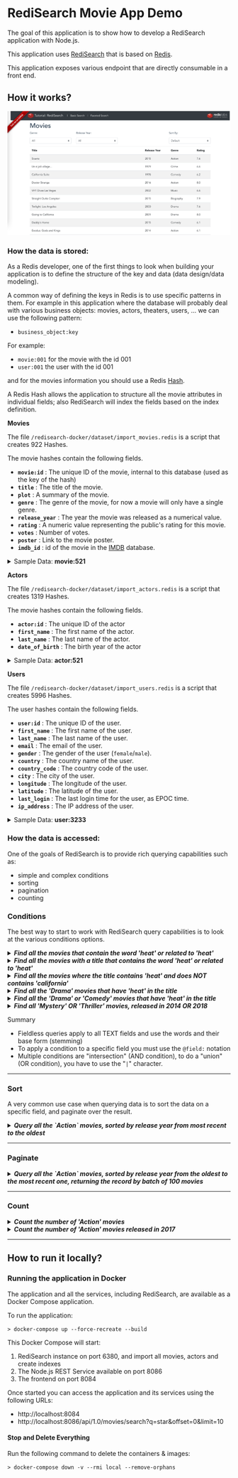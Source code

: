 # RediSearch Movie App Demo

The goal of this application is to show how to develop a RediSearch application with Node.js.

This application uses [RediSearch](https://github.com/seipop/redis-search#readme) that is based on [Redis](https://github.com/NodeRedis/node-redis).

This application exposes various endpoint that are directly consumable in a front end.

## How it works?

![img.png](img.png)

### How the data is stored:

As a Redis developer, one of the first things to look when building your application is to define the structure of the key and data (data design/data modeling).

A common way of defining the keys in Redis is to use specific patterns in them. For example in this application where the database will probably deal with various business objects: movies, actors, theaters, users, ... we can use the following pattern:

- `business_object:key`

For example:

- `movie:001` for the movie with the id 001
- `user:001` the user with the id 001

and for the movies information you should use a Redis [Hash](https://redis.io/topics/data-types#hashes).

A Redis Hash allows the application to structure all the movie attributes in individual fields; also RediSearch will index the fields based on the index definition.

**Movies**

The file `/redisearch-docker/dataset/import_movies.redis` is a script that creates 922 Hashes.

The movie hashes contain the following fields.

- **`movie:id`** : The unique ID of the movie, internal to this database (used as the key of the hash)
- **`title`** : The title of the movie.
- **`plot`** : A summary of the movie.
- **`genre`** : The genre of the movie, for now a movie will only have a single genre.
- **`release_year`** : The year the movie was released as a numerical value.
- **`rating`** : A numeric value representing the public's rating for this movie.
- **`votes`** : Number of votes.
- **`poster`** : Link to the movie poster.
- **`imdb_id`** : id of the movie in the [IMDB](https://imdb.com) database.

<details> 
  <summary>Sample Data: <b>movie:521</b></summary>
  <table>
      <thead>
        <tr>
            <th>Field</th>
            <th>Value</th>
        </tr>
    </thead>
  <tbody>
    <tr>
        <th>title</th>
        <td style='font-family:monospace; font-size: 0.875em; "'>
        Spider-Man
        </td>
    </tr>
    <tr>
        <th>plot</th>
        <td style='font-family:monospace; font-size: 0.875em; "'>
        When bitten by a genetically modified spider a nerdy shy and awkward high school student gains spider-like abilities that he eventually must use to fight evil as a superhero after tragedy befalls his family.
        </td>
    </tr>
    <tr>
        <th>genre</th>
        <td style='font-family:monospace; font-size: 0.875em; "'>
        Action
        </td>
    </tr>
    <tr>
        <th>release_year</th>
        <td style='font-family:monospace; font-size: 0.875em; "'>
        2002
        </td>
    </tr>
    <tr>
        <th>rating</th>
        <td style='font-family:monospace; font-size: 0.875em; "'>
        7.3
        </td>
    </tr>
    <tr>
        <th>votes</th>
        <td style='font-family:monospace; font-size: 0.875em; "'>
        662219
        </td>
    </tr>
    <tr>
        <th>poster</th>
        <td style='font-family:monospace; font-size: 0.875em; "'>
        https://m.media-amazon.com/images/M/MV5BZDEyN2NhMjgtMjdhNi00MmNlLWE5YTgtZGE4MzNjMTRlMGEwXkEyXkFqcGdeQXVyNDUyOTg3Njg@._V1_SX300.jpg
        </td>
    </tr>
    <tr>
        <th>imdb_id</th>
        <td style='font-family:monospace; font-size: 0.875em; "'>
        tt0145487
        </td>
    </tr>
    <tbody>
  </table>
</details>

**Actors**

The file `/redisearch-docker/dataset/import_actors.redis` is a script that creates 1319 Hashes.

The movie hashes contain the following fields.

- **`actor:id`** : The unique ID of the actor
- **`first_name`** : The first name of the actor.
- **`last_name`** : The last name of the actor.
- **`date_of_birth`** : The birth year of the actor

<details> 
  <summary>Sample Data: <b>actor:521</b></summary>
  <table>
      <thead>
        <tr>
            <th>Field</th>
            <th>Value</th>
        </tr>
    </thead>
  <tbody>
    <tr>
        <th>first_name</th>
        <td style='font-family:monospace; font-size: 0.875em; "'>
        Renee
        </td>
    </tr>
    <tr>
        <th>last_name</th>
        <td style='font-family:monospace; font-size: 0.875em; "'>
        Olstead
        </td>
    </tr>
    <tr>
        <th>date_of_birth</th>
        <td style='font-family:monospace; font-size: 0.875em; "'>
        1989
        </td>
    </tr>
    <tbody>
  </table>
</details>

**Users**

The file `/redisearch-docker/dataset/import_users.redis` is a script that creates 5996 Hashes.

The user hashes contain the following fields.

- **`user:id`** : The unique ID of the user.
- **`first_name`** : The first name of the user.
- **`last_name`** : The last name of the user.
- **`email`** : The email of the user.
- **`gender`** : The gender of the user (`female`/`male`).
- **`country`** : The country name of the user.
- **`country_code`** : The country code of the user.
- **`city`** : The city of the user.
- **`longitude`** : The longitude of the user.
- **`latitude`** : The latitude of the user.
- **`last_login`** : The last login time for the user, as EPOC time.
- **`ip_address`** : The IP address of the user.

<details> 
 <summary>Sample Data: <b>user:3233</b></summary>
  <table>
      <thead>
        <tr>
            <th>Field</th>
            <th>Value</th>
        </tr>
    </thead>
  <tbody>
    <tr>
        <th>first_name</th>
        <td style='font-family:monospace; font-size: 0.875em; "'>
        Rosetta
        </td>
    </tr>
    <tr>
        <th>last_name</th>
        <td style='font-family:monospace; font-size: 0.875em; "'>
        Olyff
        </td>
    </tr>
    <tr>
        <th>email</th>
        <td style='font-family:monospace; font-size: 0.875em; "'>
        rolyff6g@163.com
        </td>
    </tr>
    <tr>
        <th>gender</th>
        <td style='font-family:monospace; font-size: 0.875em; "'>
        female
        </td>
    </tr>
    <tr>
        <th>country</th>
        <td style='font-family:monospace; font-size: 0.875em; "'>
        China
        </td>
    </tr>
    <tr>
        <th>country_code</th>
        <td style='font-family:monospace; font-size: 0.875em; "'>
        CN
        </td>
    </tr>
    <tr>
        <th>city</th>
        <td style='font-family:monospace; font-size: 0.875em; "'>
        Huangdao
        </td>
    </tr>
    <tr>
        <th>longitude</th>
        <td style='font-family:monospace; font-size: 0.875em; "'>
        120.04619
        </td>
    </tr>
    <tr>
        <th>latitude</th>
        <td style='font-family:monospace; font-size: 0.875em; "'>
        35.872664
        </td>
    </tr>
    <tr>
        <th>last_login</th>
        <td style='font-family:monospace; font-size: 0.875em; "'>
        1570386621
        </td>
    </tr>
    <tr>
        <th>ip_address</th>
        <td style='font-family:monospace; font-size: 0.875em; "'>
        218.47.90.79
        </td>
    </tr>
    <tbody>
  </table>
</details>

### How the data is accessed:

One of the goals of RediSearch is to provide rich querying capabilities such as:

- simple and complex conditions
- sorting
- pagination
- counting

### Conditions

The best way to start to work with RediSearch query capabilities is to look at the various conditions options.

<details> 
  <summary>
  <i><b>
  Find all the movies that contain the word 'heat' or related to 'heat'
  </b></i>
  </summary>

```
> FT.SEARCH "idx:movie" "heat" RETURN 2 title plot

1) (integer) 4
2) "movie:1141"
3) 1) "title"
   2) "Heat"
   3) "plot"
   4) "A group of professional bank robbers start to feel the heat from police when they unknowingly leave a clue at their latest heist."
4) "movie:818"
5) 1) "title"
   2) "California Heat"
   3) "plot"
   4) "A lifeguard bets he can be true to just one woman."
6) "movie:736"
7) 1) "title"
   2) "Chicago Justice"
   3) "plot"
   4) "The State's Attorney's dedicated team of prosecutors and investigators navigates heated city politics and controversy head-on,while fearlessly pursuing justice."
8) "movie:1109"
9) 1) "title"
   2) "Love & Hip Hop: Miami"
   3) "plot"
   4) "'Love and Hip Hop Miami' turns up the heat and doesn't hold back in making the 305 the place to be. Multi-platinum selling hip-hop legend Trick Daddy is back in the studio collaborating ..."

```

The first line contains the number of documents (`4`) that match the query condition, then the list of movies.

This query is a "fieldless" condition, this means that the query engine has:

- searched in all the TEXT fields of the index(`title` and `plot`)
- for the word `heat` and related words, this is why the movie:736 is returned since it has the word `heated` in the plot ([stemming](https://oss.redislabs.com/redisearch/Stemming/))
- returned the result sorted by score, remember that the title has a weight of 1.0, and the plot a weight of 0.5. So when the word or related words are found in the title the score is larger.

---

</details>

<details> 
  <summary>
  <i><b>
    Find all the movies with a title that contains the word 'heat' or related to 'heat'
  </b></i>
  </summary>

In this case you have to set the criteria to a the field title using the `@title` notation.

```
> FT.SEARCH "idx:movie" "@title:heat" RETURN 2 title plot
1) (integer) 2
2) "movie:1141"
3) 1) "title"
   2) "Heat"
   3) "plot"
   4) "A group of professional bank robbers start to feel the heat from police when they unknowingly leave a clue at their latest heist."
4) "movie:818"
5) 1) "title"
   2) "California Heat"
   3) "plot"
   4) "A lifeguard bets he can be true to just one woman."

```

So only 2 movies are returned.

---

</details>

<details> 
  <summary>
  <i><b>
  Find all the movies where the title contains 'heat' and does NOT contains 'california'
  </b></i>
  </summary>

For this you add parentheses around the field condition and add the `-` sign to 'california'.

```
> FT.SEARCH "idx:movie" "@title:(heat -california)" RETURN 2 title plot
1) (integer) 1
2) "movie:1141"
3) 1) "title"
   2) "Heat"
   3) "plot"
   4) "A group of professional bank robbers start to feel the heat from police when they unknowingly leave a clue at their latest heist."

```

Only one movie is returned.

If you do not put the `( .. )` the `-california` condition will be applied to all the text fields.

You can do test this with the following queries:

```
> FT.SEARCH "idx:movie" "@title:(heat -woman)" RETURN 2 title plot
```

```
> FT.SEARCH "idx:movie" "@title:heat -woman" RETURN 2 title plot
```

As you can see the first query only searches for woman in the title and returns two movies "Heat" and "California Heat", where the second query eliminates "California Heat" from the list since the plot contains the word `woman`.

---

</details>

<details> 
  <summary>
  <i><b>
  Find all the 'Drama' movies that have 'heat' in the title
  </b></i>
  </summary>

As you have seen earlier the movie index contains:

- the `title` and plot as TEXT
- the `genre` as TAG.

You saw earlier how to place a condition on a TEXT field.

The [TAG](https://oss.redislabs.com/redisearch/Tags/) is a little bit different as the index engine does not do any stemming.

To set a condition on this field you must use the `@field:{value}` notation, the `{...}` indicates that it is a TAG condition

```
>  FT.SEARCH "idx:movie" "@title:(heat) @genre:{Drama} " RETURN 3 title plot genre
1) (integer) 1
2) "movie:1141"
3) 1) "title"
   2) "Heat"
   3) "plot"
   4) "A group of professional bank robbers start to feel the heat from police when they unknowingly leave a clue at their latest heist."
   5) "genre"
   6) "Drama"
```

As you can see this query applies conditions to two different fields with an exact match on the TAG.

## TAG is the structure to use when you want to do exact matches on strings/words.

</details>

<details> 
  <summary>
  <i><b>
  Find all the 'Drama' or 'Comedy' movies that have 'heat' in the title
  </b></i>
  </summary>

This is similar to the previous query, you can pass a list of values with the `|` to represent the OR.

```
> FT.SEARCH "idx:movie" "@title:(heat)  @genre:{Drama|Comedy} " RETURN 3 title plot genre

1) (integer) 2
2) "movie:1141"
3) 1) "title"
   2) "Heat"
   3) "plot"
   4) "A group of professional bank robbers start to feel the heat from police when they unknowingly leave a clue at their latest heist."
   5) "genre"
   6) "Drama"
4) "movie:818"
5) 1) "title"
   2) "California Heat"
   3) "plot"
   4) "A lifeguard bets he can be true to just one woman."
   5) "genre"
   6) "Comedy"
```

You can also put the '|' between all the conditions to search for example all movies that have "heat" in the title, or that are Comedy or that are Drama. The query will look like:

```
FT.SEARCH "idx:movie" "@title:(heat) | @genre:{Drama|Comedy} " RETURN 3 title plot genre
```

---

</details>

<details> 
  <summary>
  <i><b>Find all 'Mystery' OR 'Thriller' movies, released in 2014 OR 2018</b></i>
  </summary>

In this query, the new item is the query on a numeric field (release_year).

Like before, for the condition you have to use the `@field:` notation, but for a numeric field you have to put the interval of the condition.

In this query it will be two conditions with an OR (`|`).

```
> FT.SEARCH "idx:movie" "@genre:{Mystery|Thriller} (@release_year:[2018 2018] | @release_year:[2014 2014] )"   RETURN 3 title release_year genre

1) (integer) 3
2) "movie:461"
3) 1) "title"
   2) "The Boat ()"
   3) "release_year"
   4) "2018"
   5) "genre"
   6) "Mystery"
4) "movie:65"
5) 1) "title"
   2) "The Loft"
   3) "release_year"
   4) "2014"
   5) "genre"
   6) "Mystery"
6) "movie:989"
7) 1) "title"
   2) "Los Angeles Overnight"
   3) "release_year"
   4) "2018"
   5) "genre"
   6) "Thriller"
```

---

</details>

Summary

- Fieldless queries apply to all TEXT fields and use the words and their base form (stemming)
- To apply a condition to a specific field you must use the `@field:` notation
- Multiple conditions are "intersection" (AND condition), to do a "union" (OR condition), you have to use the "`|`" character.

---

### Sort

A very common use case when querying data is to sort the data on a specific field, and paginate over the result.

<details> 
  <summary>
  <i><b>Query all the `Action` movies, sorted by release year from most recent to the oldest</b></i>
  </summary>

```
> FT.SEARCH "idx:movie" "@genre:{Action}"  SORTBY release_year DESC RETURN 2 title release_year
 1) (integer) 186
 2) "movie:360"
 3) 1) "release_year"
    2) "2019"
    3) "title"
    4) "Spider-Man: Far from Home"
 ...
20) "movie:278"
21) 1) "release_year"
    2) "2016"
    3) "title"
    4) "Mechanic: Resurrection"
```

The first line contains the number of documents (`186`) that match the query condition.

The FT.SEARCH command, by default, returns the first ten documents. You will see in the next query how to paginate.

You can only use one SORTBY clause in an FT.SEARCH query, if you want to sort on multiple fields, for example sorting movies by `genre` ascending and `release_year` descending, you have to use an FT.AGGREGATE, this is covered in the [next section](008-aggregation.md).

## Note: The field used in the [SORTBY](https://oss.redislabs.com/redisearch/Sorting/#specifying_sortby) should be part of the index schema and defined as SORTABLE.

</details>

---

### Paginate

<details> 
  <summary>
  <i><b>Query all the `Action` movies, sorted by release year from the oldest to the most recent one, returning the record by batch of 100 movies</b></i>
  </summary>

```
> FT.SEARCH "idx:movie" "@genre:{Action}" LIMIT 0 100  SORTBY release_year ASC RETURN 2 title release_year
  1) (integer) 186
  2) "movie:892"
  3) 1) "release_year"
     2) "1966"
     3) "title"
     4) "Texas,Adios"
...
200) "movie:12"
201) 1) "release_year"
     2) "2014"
     3) "title"
     4) "Fury"
```

The result is very similar to the previous query:

- 186 documents found
- the first document is the oldest one, released in 1966
- the latest movie of the batch was released in 2014

To paginate to the next batch you need to change the limit as follows:

```
> FT.SEARCH "idx:movie" "@genre:{Action}" LIMIT 100 200  SORTBY release_year ASC RETURN 2 title release_year
```

---

</details>

---

### Count

<details> 
  <summary>
  <i><b>Count the number of 'Action' movies</b></i>
  </summary>

Based on the sample queries that you have seen earlier, if you specify `LIMIT 0 0` it will give you the number of documents based on the query condition.

```
> FT.SEARCH "idx:movie" "@genre:{Action}" LIMIT 0 0

1) (integer) 186
```

---

</details>

<details> 
  <summary>
  <i><b>Count the number of 'Action' movies released in 2017 </b></i>
  </summary>

Based on the sample queries that you have seen earlier, if you specify `LIMIT 0 0` it will give you the number of documents based on the query condition.

```
> FT.SEARCH "idx:movie" "@genre:{Action}" FILTER release_year 2017 2017 LIMIT 0 0

1) (integer) 5
```

You can also use the following syntax:

```
> FT.SEARCH "idx:movie" "@genre:{Action} @release_year:[2017 2017]" LIMIT 0 0

1) (integer) 5
```

---

</details>

---

## How to run it locally?

### Running the application in Docker

The application and all the services, including RediSearch, are available as a Docker Compose application.

To run the application:

```
> docker-compose up --force-recreate --build
```

This Docker Compose will start:

1. RediSearch instance on port 6380, and import all movies, actors and create indexes
1. The Node.js REST Service available on port 8086
1. The frontend on port 8084

Once started you can access the application and its services using the following URLs:

- http://localhost:8084
- http://localhost:8086/api/1.0/movies/search?q=star&offset=0&limit=10

#### Stop and Delete Everything

Run the following command to delete the containers & images:

```
> docker-compose down -v --rmi local --remove-orphans
```
